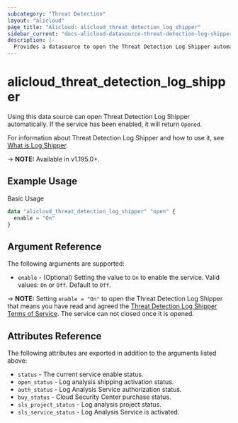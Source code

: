 ```yaml
---
subcategory: "Threat Detection"
layout: "alicloud"
page_title: "Alicloud: alicloud_threat_detection_log_shipper"
sidebar_current: "docs-alicloud-datasource-threat-detection-log-shipper"
description: |-
  Provides a datasource to open the Threat Detection Log Shipper automatically.
---
```


# alicloud\_threat\_detection\_log\_shipper

Using this data source can open Threat Detection Log Shipper automatically. If the service has been enabled, it will return `Opened`.

For information about Threat Detection Log Shipper and how to use it, see [What is Log Shipper](https://www.alibabacloud.com/help/en/security-center/developer-reference/api-sas-2018-12-03-modifyopenlogshipper).

-> **NOTE:** Available in v1.195.0+.

## Example Usage

Basic Usage

```terraform
data "alicloud_threat_detection_log_shipper" "open" {
  enable = "On"
}
```

## Argument Reference

The following arguments are supported:

* `enable` - (Optional) Setting the value to `On` to enable the service. Valid values: `On` or `Off`. Default to `Off`.

-> **NOTE:** Setting `enable = "On"` to open the Threat Detection Log Shipper that means you have read and agreed the [Threat Detection Log Shipper Terms of Service](https://help.aliyun.com/document_detail/170157.html). The service can not closed once it is opened.

## Attributes Reference

The following attributes are exported in addition to the arguments listed above:

* `status` - The current service enable status.
* `open_status` - Log analysis shipping activation status.
* `auth_status` - Log Analysis Service authorization status.
* `buy_status` - Cloud Security Center purchase status.
* `sls_project_status` - Log analysis project status.
* `sls_service_status` - Log Analysis Service is activated.
